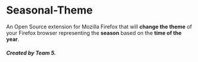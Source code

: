 # Seasonal-Theme

An Open Source extension for Mozilla Firefox that will **change the theme** of your Firefox browser representing the **season** based on the **time of the year**.

##### Created by Team 5.



